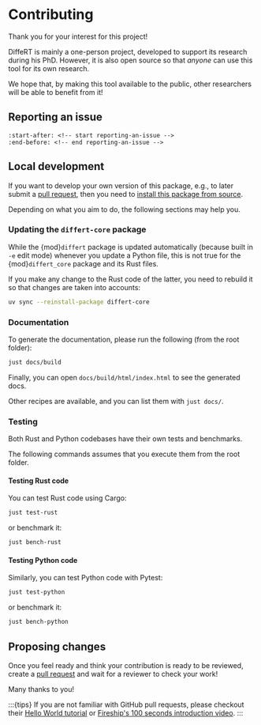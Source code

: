 # Contributing

Thank you for your interest for this project!

DiffeRT is mainly a one-person project, developed to support its research during his PhD.
However, it is also open source so that *anyone* can use this tool for its own research.

We hope that, by making this tool available to the public, other researchers will be
able to benefit from it!

## Reporting an issue

```{include} ../../README.md
:start-after: <!-- start reporting-an-issue -->
:end-before: <!-- end reporting-an-issue -->
```

## Local development

If you want to develop your own version of this package, e.g., to
later submit a [pull request](#proposing-changes), then you need to
[install this package from source](./installation.md#install-from-source).

Depending on what you aim to do, the following sections may help you.

### Updating the `differt-core` package

While the {mod}`differt` package is updated automatically (because built in `-e` edit mode)
whenever you update a Python file,
this is not true for the {mod}`differt_core` package and its Rust files.

If you make any change to the Rust code of the latter, you need to rebuild it
so that changes are taken into accounts:

```bash
uv sync --reinstall-package differt-core
```

### Documentation

To generate the documentation, please run the following (from the root folder):

```bash
just docs/build
```

Finally, you can open `docs/build/html/index.html` to see the generated docs.

Other recipes are available, and you can list them with `just docs/`.

### Testing

Both Rust and Python codebases have their own tests and benchmarks.

The following commands assumes that you execute them from the root folder.

#### Testing Rust code

You can test Rust code using Cargo:

```bash
just test-rust
```

or benchmark it:

```bash
just bench-rust
```

#### Testing Python code

Similarly, you can test Python code with Pytest:

```bash
just test-python
```

or benchmark it:

```bash
just bench-python
```

## Proposing changes

Once you feel ready and think your contribution is ready to be reviewed,
create a [pull request](https://github.com/jeertmans/DiffeRT/pulls)
and wait for a reviewer to check your work!

Many thanks to you!

:::{tips}
If you are not familiar with GitHub pull requests, please
checkout their
[Hello World tutorial](https://docs.github.com/en/get-started/quickstart/hello-world)
or [Fireship's 100 seconds introduction video](https://www.youtube.com/watch?v=8lGpZkjnkt4&ab_channel=Fireship).
:::
